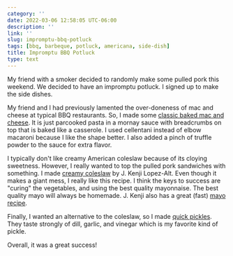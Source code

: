 ```yaml
---
category: ''
date: 2022-03-06 12:58:05 UTC-06:00
description: ''
link: ''
slug: impromptu-bbq-potluck
tags: [bbq, barbeque, potluck, americana, side-dish]
title: Impromptu BBQ Potluck
type: text
---
```

My friend with a smoker decided to randomly make some pulled pork this weekend. 
We decided to have an impromptu potluck.
I signed up to make the side dishes. 

My friend and I had previously lamented the over-doneness of mac and cheese at typical BBQ restaurants.
So, I made some [classic baked mac and cheese](https://www.seriouseats.com/classic-bechamel-baked-mac-cheese-recipe). 
It is just parcooked pasta in a mornay sauce with breadcrumbs on top that is baked like a casserole. 
I used cellentani instead of elbow macaroni because I like the shape better.
I also added a pinch of truffle powder to the sauce for extra flavor.

I typically don't like creamy American coleslaw because of its cloying sweetness.
However, I really wanted to top the pulled pork sandwiches with something. 
I made [creamy coleslaw](https://www.seriouseats.com/the-food-lab-how-to-make-the-best-creamy-cole-slaw) by J. Kenji Lopez-Alt.
Even though it makes a giant mess, I really like this recipe.
I think the keys to success are "curing" the vegetables, and using the best quality mayonnaise.
The best quality mayo will always be homemade.
J. Kenji also has a great (fast) [mayo recipe](https://www.seriouseats.com/two-minute-mayonnaise).

Finally, I wanted an alternative to the coleslaw, so I made [quick pickles](https://www.seriouseats.com/quick-dill-pickle-chips-recipe). 
They taste strongly of dill, garlic, and vinegar which is my favorite kind of pickle.

Overall, it was a great success!